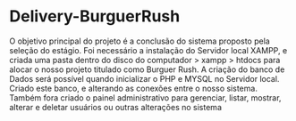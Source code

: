 # Delivery-BurguerRush

O objetivo principal do projeto é a conclusão do sistema proposto pela seleção do estágio. Foi necessário a instalação do Servidor local XAMPP, e criada uma pasta dentro do disco do computador > xampp > htdocs  para alocar o nosso projeto titulado como Burguer Rush.
A criação do banco de Dados será possível quando inicializar o PHP e MYSQL no Servidor local. Criado este banco, e alterando as conexões entre o nosso sistema. Também fora criado o painel administrativo para gerenciar, listar, mostrar, alterar e deletar usuários ou outras alterações no sistema
